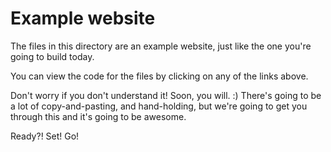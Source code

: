 # Example website

The files in this directory are an example website, just like the one
you're going to build today.

You can view the code for the files by clicking on any of the links above.

Don't worry if you don't understand it! Soon, you will. :) There's going
to be a lot of copy-and-pasting, and hand-holding, but we're going to
get you through this and it's going to be awesome.

Ready?! Set! Go!
